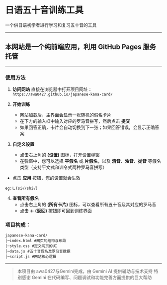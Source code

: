 # 日语五十音训练工具
一个供日语初学者进行学习和复习五十音的工具

---

## 本网站是一个纯前端应用，利用 GitHub Pages 服务托管

---
### 使用方法

1. **访问网站**
   直接在浏览器中打开项目网址：
   `https://awa0427.github.io/japanese-kana-card/`

2. **开始训练**
   -   网站加载后，主界面会显示一张随机的假名卡片
   -   在下方的输入框中输入对应的罗马音拼写，然后点击 **提交**
   -   如果回答正确，卡片会自动切换到下一张；如果回答错误，会显示正确答案

3. **自定义设置**
   -   点击右上角的 **(设置)** 图标，打开设置弹窗
   -   在弹窗中，您可以选择 **平假名** 或 **片假名**，以及 **清音**、**浊音**、**拗音** 等假名类型（支持平文式和训令式两种罗马音拼写）
-   点击 **应用** 按钮，您的设置就会生效
 ```
 eg:し(si√/shi√)
```
   
4. **查看所有假名**
   -   点击右上角的 **(所有卡片)** 图标，可以查看所有五十音及其对应的罗马音
   -   点击 **← (返回)** 按钮即可回到训练界面

 

 
### 项目构成：
```
japanese-kana-card/
│─index.html #网页的结构与布局
│─style.css #定义网页的UI 
│─data.js #五十音假名及罗马音数据
│─script.js #网站核心逻辑
```
 ---

> 本项目由 awa0427与Gemini完成，由 Gemini AI 提供辅助与技术支持
> 特别感谢 Gemini 在代码编写、问题调试和功能完善方面提供的巨大帮助

